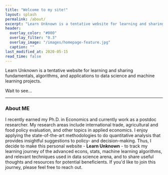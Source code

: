 ```yaml
---
title: "Welcome to my site!"
layout: splash
permalink: /about/
excerpt: "Learn Unknown is a tentative website for learning and sharing DSML."
header:
  overlay_color: "#000"
  overlay_filter: "0.3"
  overlay_image: "/images/homepage-feature.jpg"
  caption: ""
last_modified_at: 2020-05-15 
read_time: false 
---
```



Learn Unknown is a tentative website for learning and sharing fundamentals, algorithms, and applications to data science and machine learning projects.

Wait to see...


----

### About ME 

I recently earned my Ph.D. in Economics and currently work as a postdoc researcher. My research areas include international trade, agricultural and food policy evaluation, and other topics in applied economics. I enjoy applying the state-of-the-art methodologies to do quantitative analysis that provides insightful suggestions to policy- and decision-making. Thus, I decide to make this personal website - **Learn Unknown** - to track my learning journey of the advanced econs, stats, machine learning algorithms, and relevant techniques used in data science arena, and to share useful thoughts and resources for potential beneficients. If you'd like to join this journey, please feel free to reach out.